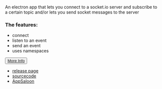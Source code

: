 An electron app that lets you connect to a socket.io server and subscribe to a certain topic and/or lets you send socket messages to the server

 <div class="center-wrapper">
<h3>The features:</h3>
<div class="list-wrapper">
  <ul>
    <li>connect</li>
    <li>listen to an event</li>
    <li>send an event</li>
    <li>uses namespaces</li>
  </ul>
  </div>
  <button class="download">
            <a href="https://github.com/AppSaloon/socket.io-tester/archive/master.zip">More Info</a>
  </button>
</div>
<div class="justify-wrapper">
 <ul>
     <li><a href="https://github.com/AppSaloon/socket.io-tester/releases">release page</a></li>
     <li><a href="https://github.com/AppSaloon/socket.io-tester">sourcecode</a></li>
     <li><a href="https://appsaloon.be/">AppSaloon</a></li>
  </ul>
</div>

